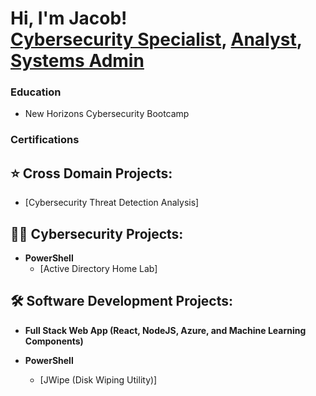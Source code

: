 <h1>Hi, I'm Jacob! <br/><a href="https://github.com/pricejacobj">Cybersecurity Specialist</a>, <a href="https://www.linkedin.com/in/pricejacobj/">Analyst</a>, <a href="https://www.linkedin.com/in/pricejacobj/">Systems Admin</a>


### Education
- New Horizons Cybersecurity Bootcamp

### Certifications


<h2>⭐ Cross Domain Projects:</h2>

  - [Cybersecurity Threat Detection Analysis]

<h2>👨‍💻 Cybersecurity Projects:</h2>

- <b>PowerShell</b>
  - [Active Directory Home Lab]


<h2>🛠️ Software Development Projects:</h2>

- <b>Full Stack Web App (React, NodeJS, Azure, and Machine Learning Components)</b>

- <b>PowerShell</b>
  - [JWipe (Disk Wiping Utility)] 

